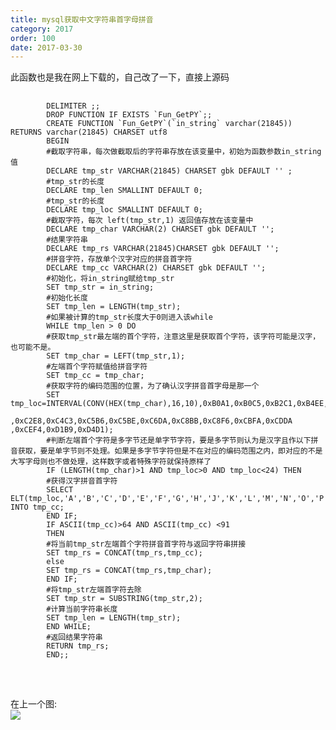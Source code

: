 ```yaml
---
title: mysql获取中文字符串首字母拼音
category: 2017
order: 100
date: 2017-03-30
---
```

<div>
	<div>此函数也是我在网上下载的，自己改了一下，直接上源码</div>
	<pre>
	<code>
		DELIMITER ;;
		DROP FUNCTION IF EXISTS `Fun_GetPY`;;
		CREATE FUNCTION `Fun_GetPY`(`in_string` varchar(21845)) RETURNS varchar(21845) CHARSET utf8
		BEGIN
		#截取字符串，每次做截取后的字符串存放在该变量中，初始为函数参数in_string值
		DECLARE tmp_str VARCHAR(21845) CHARSET gbk DEFAULT '' ; 
		#tmp_str的长度
		DECLARE tmp_len SMALLINT DEFAULT 0;
		#tmp_str的长度
		DECLARE tmp_loc SMALLINT DEFAULT 0;
		#截取字符，每次 left(tmp_str,1) 返回值存放在该变量中
		DECLARE tmp_char VARCHAR(2) CHARSET gbk DEFAULT '';
		#结果字符串
		DECLARE tmp_rs VARCHAR(21845)CHARSET gbk DEFAULT '';
		#拼音字符，存放单个汉字对应的拼音首字符
		DECLARE tmp_cc VARCHAR(2) CHARSET gbk DEFAULT '';
		#初始化，将in_string赋给tmp_str
		SET tmp_str = in_string;
		#初始化长度
		SET tmp_len = LENGTH(tmp_str);
		#如果被计算的tmp_str长度大于0则进入该while
		WHILE tmp_len > 0 DO 
		#获取tmp_str最左端的首个字符，注意这里是获取首个字符，该字符可能是汉字，也可能不是。
		SET tmp_char = LEFT(tmp_str,1);
		#左端首个字符赋值给拼音字符
		SET tmp_cc = tmp_char;
		#获取字符的编码范围的位置，为了确认汉字拼音首字母是那一个
		SET tmp_loc=INTERVAL(CONV(HEX(tmp_char),16,10),0xB0A1,0xB0C5,0xB2C1,0xB4EE,0xB6EA,0xB7A2,0xB8C1,0xB9FE,0xBBF7,0xBFA6,0xC0AC
		,0xC2E8,0xC4C3,0xC5B6,0xC5BE,0xC6DA,0xC8BB,0xC8F6,0xCBFA,0xCDDA ,0xCEF4,0xD1B9,0xD4D1);
		#判断左端首个字符是多字节还是单字节字符，要是多字节则认为是汉字且作以下拼音获取，要是单字节则不处理。如果是多字节字符但是不在对应的编码范围之内，即对应的不是大写字母则也不做处理，这样数字或者特殊字符就保持原样了
		IF (LENGTH(tmp_char)>1 AND tmp_loc>0 AND tmp_loc<24) THEN
		#获得汉字拼音首字符
		SELECT ELT(tmp_loc,'A','B','C','D','E','F','G','H','J','K','L','M','N','O','P','Q','R','S','T','W','X','Y','Z') INTO tmp_cc; 
		END IF;
		IF ASCII(tmp_cc)>64 AND ASCII(tmp_cc) <91
		THEN
		#将当前tmp_str左端首个字符拼音首字符与返回字符串拼接
		SET tmp_rs = CONCAT(tmp_rs,tmp_cc);
		else 
		SET tmp_rs = CONCAT(tmp_rs,tmp_char);
		END IF;
		#将tmp_str左端首字符去除
		SET tmp_str = SUBSTRING(tmp_str,2);
		#计算当前字符串长度
		SET tmp_len = LENGTH(tmp_str);
		END WHILE;
		#返回结果字符串
		RETURN tmp_rs;
		END;;
	</code>
	</pre>
	<br>
	在上一个图:
	<br>
	<img src="http://f.hiphotos.baidu.com/image/pic/item/960a304e251f95caac059563c0177f3e66095276.jpg">
</div>